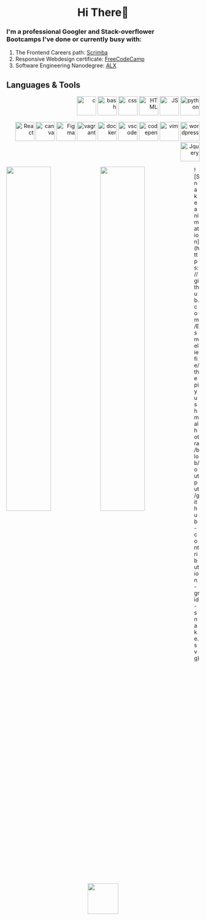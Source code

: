 <h1 align="center">Hi There👋<br></h1>
<h3 align="left">I'm a professional Googler and Stack-overflower <br> Bootcamps I've done or currently busy with:</h3>
<ol>
<li>The Frontend Careers path: <a href="https://scrimba.com/">Scrimba</a></li>
<li>Responsive Webdesign certificate: <a href="https://www.freecodecamp.org/certification/esmeliefie/responsive-web-design">FreeCodeCamp</a></li>
<li>Software Engineering Nanodegree: <a href="https://www.alxafrica.com/">ALX</a></li>
</ol>
<h2>Languages & Tools</h2>
<p align="right">
<img src="https://cdn.jsdelivr.net/gh/devicons/devicon/icons/c/c-original.svg" alt="c" width="50" height="50"/>
<img src="https://cdn.jsdelivr.net/gh/devicons/devicon/icons/bash/bash-plain.svg" alt="bash" width="50" height="50" />
<img src="https://cdn.jsdelivr.net/gh/devicons/devicon/icons/css3/css3-plain-wordmark.svg" alt="css" width="50" height="50" />
<img src="https://cdn.jsdelivr.net/gh/devicons/devicon/icons/html5/html5-plain-wordmark.svg" alt="HTML" width="50" height="50" />
<img src="https://cdn.jsdelivr.net/gh/devicons/devicon/icons/javascript/javascript-plain.svg" alt="JS" width="50" height="50" /> 
<img src="https://cdn.jsdelivr.net/gh/devicons/devicon/icons/python/python-original-wordmark.svg" alt="python" width="50" height="50"/>      
</p>
<p align="right">
<img src="https://cdn.jsdelivr.net/gh/devicons/devicon/icons/react/react-original-wordmark.svg" alt="React" width="50" height="50"/>          
<img src="https://cdn.jsdelivr.net/gh/devicons/devicon/icons/canva/canva-original.svg" alt="canva" width="50" height="50" />
<img src="https://cdn.jsdelivr.net/gh/devicons/devicon/icons/figma/figma-original.svg" alt="Figma" width="50" height="50"/>
<img src="https://cdn.jsdelivr.net/gh/devicons/devicon/icons/vagrant/vagrant-original.svg" alt="vagrant" width="50" height="50"/>
<img src="https://cdn.jsdelivr.net/gh/devicons/devicon/icons/docker/docker-plain-wordmark.svg" alt="docker" width="50" height="50"/>
<img src="https://cdn.jsdelivr.net/gh/devicons/devicon/icons/vscode/vscode-original.svg" alt="vscode" width="50" height="50"/>
<img src="https://cdn.jsdelivr.net/gh/devicons/devicon/icons/codepen/codepen-plain.svg" alt="codepen" width="50" height="50" />
<img src="https://cdn.jsdelivr.net/gh/devicons/devicon/icons/vim/vim-original.svg" alt="vim" width="50" height="50"/>
<img src="https://cdn.jsdelivr.net/gh/devicons/devicon/icons/wordpress/wordpress-original.svg" alt="wordpress" width="50" height="50"/> 
<img src="https://cdn.jsdelivr.net/gh/devicons/devicon/icons/jquery/jquery-plain-wordmark.svg" alt="Jquery" width="50" height="50"/>       
</p>

<img  align="left" width="48%" src="https://github-readme-stats.vercel.app/api?username=Esmeliefie&show_icons=true&theme=default" />
<img  align="left" width="48%" src="https://github-readme-stats.vercel.app/api/top-langs/?username=Esmeliefie&layout=compact" />
![Snake animation](https://github.com/Esmeliefie/thepiyushmalhotra/blob/output/github-contribution-grid-snake.svg)
<div id="header" align="center">
<img src="https://media.giphy.com/media/M9gbBd9nbDrOTu1Mqx/giphy.gif" width="80"/>
</div>
